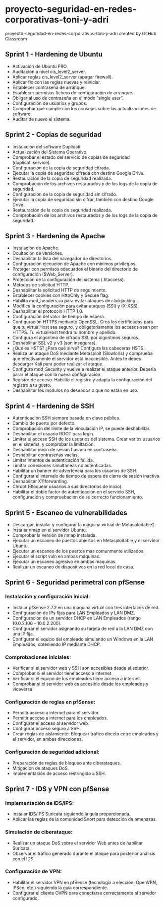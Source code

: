 # proyecto-seguridad-en-redes-corporativas-toni-y-adri
proyecto-seguridad-en-redes-corporativas-toni-y-adri created by GitHub Classroom

## Sprint 1 - Hardening de Ubuntu
* Activación de Ubuntu PRO.
* Auditación a nivel cis_level2_server.
* Aplicar reglas cis_level2_server (apagar firewall).
* Aplicar fix con las reglas nuevas y reiniciar.
* Establecer contraseña de arranque.
* Establecer permisos fichero de configuración de arranque.
* Obligar al uso de contraseña en el modo “single user”.
* Configuración de usuarios y grupos.
* Comprobar que cumple con los consejos sobre las actualizaciones de software.
* Auditar de nuevo el sistema.

## Sprint 2 - Copias de seguridad
* Instalación del software Duplicati.
* Actualización del Sistema Operativo.
* Comprobar el estado del servicio de copias de seguridad (duplicati.service).
* Configuración de la copia de seguridad cifrada.
* Ejecutar la copia de seguridad cifrada con destino Google Drive.
* Restauración de la copia de seguridad realizada.
* Comprobación de los archivos restaurados y de los logs de la copia de seguridad.
* Configuración de la copia de seguridad sin cifrado.
* Ejecutar la copia de seguridad sin cifrar, también con destino Google Drive.
* Restauración de la copia de seguridad realizada.
* Comprobación de los archivos restaurados y de los logs de la copia de seguridad.

## Sprint 3 - Hardening de Apache
* Instalación de Apache.
* Ocultación de versiones.
* Deshabilitar la lista del navegador de directorios.
* Configuración ejecución de Apache con mínimos privilegios.
* Proteger con permisos adecuados el binario del directorio de configuración ($Web_Server).
* Protección de la configuración del sistema (.htaccess).
* Métodos de solicitud HTTP.
* Deshabilitar la solicitud HTTP de seguimiento.
* Establecer cookies con HttpOnly y Secure flag.
* Habilita mod_headers.so para evitar ataques de clickjacking.
* Modifica la configuración para evitar ataques (SSI) y (X-XSS).
* Deshabilitar el protocolo HTTP 1.0.
* Configuración del valor de tiempo de espera.
* Configuración HTTPS mediante OpenSSL. Crea los certificados para que tu virtualHost sea seguro, y obligatoriamente los accesos sean por HTTPS. Tu virtualHost tendrá tu nombre y apellido.
* Configura el algoritmo de cifrado SSL por algoritmos seguros.
* Deshabilitar SSL v2 y v3 (son inseguras).
* ¿Qué es HSTS? ¿Para qué sirve? Configura las cabeceras HSTS.
* Realiza un ataque DoS mediante Metasploit (Slowloris) y comprueba que efectivamente el servidor está inaccesible. Antes te debes descargar Kali para poder realizar el ataque.
* Configura mod_Security y vuelve a realizar el ataque anterior. Debería parar el ataque con la nueva configuración.
* Registro de acceso. Habilita el registro y adapta la configuración del registro a tu gusto.
* Deshabilitar los módulos no deseados o que no están en uso.

## Sprint 4 - Hardening de SSH
* Autenticación SSH siempre basada en clave pública.
* Cambio de puerto por defecto.
* Comprobación del límite de la vinculación IP, se puede deshabilitar.
* Deshabilitar el usuario ROOT para login.
* Limitar el acceso SSH de los usuarios del sistema. Crear varios usuarios en el sistema, y comprobar la limitación.
* Deshabilitar inicio de sesión basado en contraseña.
* Deshabilitar contraseñas vacías.
* Limitar intentos de autenticación fallida.
* Limitar conexiones simultáneas no autenticadas.
* Habilitar un banner de advertencia para los usuarios de SSH.
* Configurar el intervalo de tiempo de espera de cierre de sesión inactiva.
* Deshabilitar X11forwarding.
* Chroot (Bloquear usuarios a sus directorios de inicio).
* Habilitar el doble factor de autenticación en el servicio SSH, configuración y compruebación de su correcto funcionamiento.

## Sprint 5 - Escaneo de vulnerabilidades
* Descargar, instalar y configurar la máquina virtual de Metasploitable2.
* Instalar nmap en el servidor Ubuntu.
* Comprobar la versión de nmap instalada.
* Ejecutar un escaneo de puertos abiertos en Metasploitable y el servidor Ubuntu.
* Ejecutar un escaneo de los puertos mas comunmente utilizados.
* Ejecutar el script vuln en ambas máquinas.
* Ejecutar un escaneo agresivo en ambas maquinas.
* Realizar un escaneo de dispositivos en la red local de casa.

## Sprint 6 - Seguridad perimetral con pfSense
### Instalación y configuración inicial:
* Instalar pfSense 2.7.2 en una máquina virtual con tres interfaces de red.
* Configuración de IPs fijas para LAN Empleados y LAN DMZ.
* Configuración de un servidor DHCP en LAN Empleados (rango 10.0.2.100 - 10.0.2.200).
* Configurar el servidor asignando su tarjeta de red a la LAN DMZ con una IP fija.
* Configurar el equipo del empleado simulando un Windows en la LAN Empleados, obteniendo IP mediante DHCP.

### Comprobaciones iniciales:
* Verificar si el servidor web y SSH son accesibles desde el exterior.
* Comprobar si el servidor tiene acceso a internet.
* Verificar si el equipo de los empleados tiene acceso a internet.
* Comprobar si el servidor web es accesible desde los empleados y viceversa.

### Configuración de reglas en pfSense:
* Permitir acceso a internet para el servidor.
* Permitir acceso a internet para los empleados.
* Configurar el acceso al servidor web.
* Configurar acceso seguro a SSH.
* Crear reglas de aislamiento: Bloquear tráfico directo entre empleados y el servidor, en ambas direcciones.

### Configuración de seguridad adicional:
* Preparación de reglas de bloqueo ante ciberataques.
* Mitigación de ataques DoS.
* Implementación de acceso restringido a SSH.

## Sprint 7 - IDS y VPN con pfSense

### Implementación de IDS/IPS:
* Instalar IDS/IPS Suricata siguiendo la guía proporcionada.
* Aplicar las reglas de la comunidad Snort para detección de amenazas.

### Simulación de ciberataque:
* Realizar un ataque DoS sobre el servidor Web antes de habilitar Suricata.
* Observar el tráfico generado durante el ataque para posterior análisis con el IDS.

### Configuración de VPN:
* Habilitar el servidor VPN en pfSense (tecnología a elección: OpenVPN, IPSec, etc.) siguiendo la guía correspondiente.
* Configurar el cliente OVPN para conectarse correctamente al servidor configurado.
